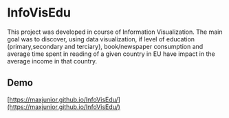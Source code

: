 # InfoVisEdu
This project was developed in course of Information Visualization. The main goal was to discover, using data visualization, if level of education (primary,secondary and terciary), 
book/newspaper consumption and average time spent in reading of a given country in EU have impact in the average income in that country.
## Demo
[https://maxjunior.github.io/InfoVisEdu/](https://maxjunior.github.io/InfoVisEdu/)
